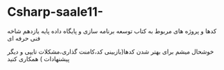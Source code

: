 # Csharp-saale11-
کدها و پروژه های مربوط به کتاب توسعه برنامه سازی و پایگاه داده
پایه یازدهم شاخه فنی حرفه ای

خوشحال میشم برای بهتر شدن کدها(بازبینی کد،کامنت گذاری،مشکلات تایپی و دیگر پیشنهادات ) همکاری کنید
